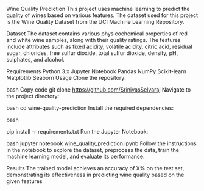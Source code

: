 Wine Quality Prediction
This project uses machine learning to predict the quality of wines based on various features. The dataset used for this project is the Wine Quality Dataset from the UCI Machine Learning Repository.

Dataset
The dataset contains various physicochemical properties of red and white wine samples, along with their quality ratings. The features include attributes such as fixed acidity, volatile acidity, citric acid, residual sugar, chlorides, free sulfur dioxide, total sulfur dioxide, density, pH, sulphates, and alcohol.

Requirements
Python 3.x
Jupyter Notebook
Pandas
NumPy
Scikit-learn
Matplotlib
Seaborn
Usage
Clone the repository:

bash
Copy code
git clone https://github.com/SrinivasSelvaraj
Navigate to the project directory:

bash
cd wine-quality-prediction
Install the required dependencies:

bash

pip install -r requirements.txt
Run the Jupyter Notebook:

bash
jupyter notebook wine_quality_prediction.ipynb
Follow the instructions in the notebook to explore the dataset, preprocess the data, train the machine learning model, and evaluate its performance.

Results
The trained model achieves an accuracy of X% on the test set, demonstrating its effectiveness in predicting wine quality based on the given features
